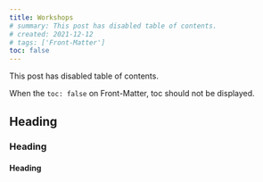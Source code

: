 ```yaml
---
title: Workshops
# summary: This post has disabled table of contents.
# created: 2021-12-12
# tags: ['Front-Matter']
toc: false
---
```


This post has disabled table of contents.

When the `toc: false` on Front-Matter, toc should not be displayed.

## Heading

### Heading

#### Heading
